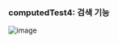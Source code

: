 

### computedTest4: 검색 기능
![image](https://user-images.githubusercontent.com/43669992/182302778-a1426607-52ed-435e-93ac-2380de264eb2.png)